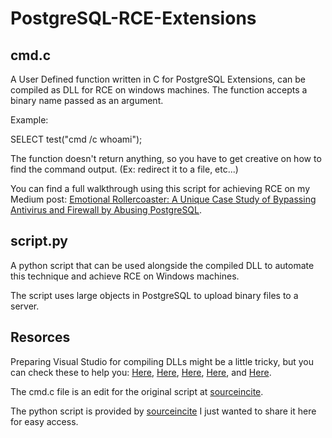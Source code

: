 # PostgreSQL-RCE-Extensions
## cmd.c
A User Defined function written in C for PostgreSQL Extensions, can be compiled as DLL for RCE on windows machines.
The function accepts a binary name passed as an argument.

Example:

SELECT test("cmd /c  whoami");

The function doesn't return anything, so you have to get creative on how to find the command output. (Ex: redirect it to a file, etc...)

You can find a full walkthrough using this script for achieving RCE on my Medium post: [Emotional Rollercoaster: A Unique Case Study of Bypassing Antivirus and Firewall by Abusing PostgreSQL](https://medium.com/@yousefamery).


## script.py
A python script that can be used alongside the compiled DLL to automate this technique and achieve RCE on Windows machines.

The script uses large objects in PostgreSQL to upload binary files to a server.



## Resorces
Preparing Visual Studio for compiling DLLs might be a little tricky, but you can check  these to help you:
[Here](https://www.2ndquadrant.com/en/blog/compiling-postgresql-extensions-visual-studio-windows/), [Here](https://learn.microsoft.com/en-us/cpp/build/walkthrough-creating-and-using-a-dynamic-link-library-cpp?view=msvc-170#to-add-the-dll-import-library-to-your-project), [Here](https://learn.microsoft.com/en-us/visualstudio/sharepoint/how-to-add-a-resource-file?view=vs-2022), [Here](https://stackoverflow.com/questions/6769760/how-do-files-get-into-the-external-dependencies-in-visual-studio-c), and [Here](https://blog.conan.io/2021/02/10/Dependencies-Visual-Studio-C++-property-files.html).



The cmd.c file is an edit for the original script at [sourceincite](https://github.com/sourceincite/tools/blob/master/pgpwn.c).

The python script is provided by [sourceincite](https://srcincite.io/blog/2020/06/26/sql-injection-double-uppercut-how-to-achieve-remote-code-execution-against-postgresql.html) I just wanted to share it here for easy access.
